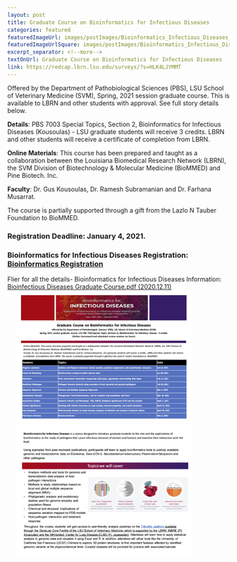 ```yaml
--- 
layout: post
title: Graduate Course on Bioinformatics for Infectious Diseases
categories: featured
featuredImageUrl: images/postImages/Bioinformatics_Infectious_Diseases_2021.png
featuredImageUrlSquare: images/postImages/Bioinformatics_Infectious_Diseases_2021.png
excerpt_separator: <!--more-->
textOnUrl: Graduate Course on Bioinformatics for Infectious Diseases
link: https://redcap.lbrn.lsu.edu/surveys/?s=HLK4LJYMMT
--- 
```


Offered by the Department of Pathobiological Sciences (PBS), LSU School of Veterinary Medicine (SVM), Spring, 2021 session graduate course. This is available to LBRN and other students with approval. See full story details below.<!--more-->

**Details**: PBS 7003 Special Topics, Section 2, Bioinformatics for Infectious Diseases (Kousoulas) - LSU graduate students will receive 3 credits. LBRN and other students will receive a certificate of completion from LBRN.

**Online Materials**: This course has been prepared and taught as a collaboration between the Louisiana Biomedical Research Network (LBRN), the SVM Division of Biotechnology & Molecular Medicine (BioMMED) and Pine Biotech. Inc. 

**Faculty**: Dr. Gus Kousoulas, Dr. Ramesh Subramanian and Dr. Farhana Musarrat.

The course is partially supported through a gift from the Lazlo N Tauber Foundation to BioMMED.

### Registration Deadline: **January 4, 2021**.

### Bioinformatics for Infectious Diseases Registration: <a href="https://edu.tbioinfo.com/bioinformatics-for-infectious-diseases-lsu">Bioinformatics Registration</a>

Flier for all the details- Bioinformatics for Infectious Diseases Information:
<a href="downloads/Bioinfectious Diseases Graduate Course.2020.12.11.pdf" alt="" target="_blank">Bioinfectious Diseases Graduate Course.pdf (2020.12.11)</a>
<br>
<a href="downloads/Bioinfectious Diseases Graduate Course.2020.12.11.pdf" alt="" target="_blank"><img src="images/postImages/Bioinfectious Diseases Graduate Course.2020.12.11.p1.png" alt="Bioinfectious Diseases Graduate Course.pdf (2020.12.11) Page 1" style="float:center;width:400px;border:0;padding-left:20px;"></a>
<br>
<a href="downloads/Bioinfectious Diseases Graduate Course.2020.12.08.pdf" alt="" target="_blank"><img src="images/postImages/Bioinfectious Diseases Graduate Course.2020.12.11.p2.png" alt="Bioinfectious Diseases Graduate Course.pdf (2020.12.11) Page 2" style="float:center;width:400px;border:0;padding-left:20px;"></a>



